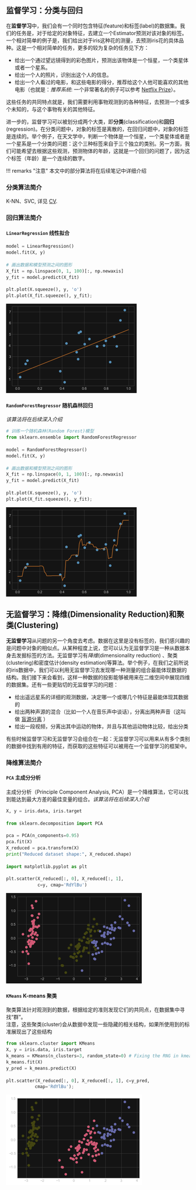 ## 监督学习：分类与回归

在**监督学习**中，我们会有一个同时包含特征(feature)和标签(label)的数据集。我们的任务是，对于给定的对象特征，去建立一个Estimator预测对该对象的标签。一个相对简单的例子是，我们给出对于iris这种花的测量，去预测iris花的具体品种。这是一个相对简单的任务，更多的较为复杂的任务见下方：

- 给出一个通过望远镜得到的彩色图片，预测出该物体是一个恒星，一个类星体或者一个星系。
- 给出一个人的照片，识别出这个人的信息。
- 给出一个人看过的电影，和这些电影的得分，推荐给这个人他可能喜欢的其他电影（也就是：*推荐系统*: 一个非常著名的例子可以参考 [Netflix Prize](http://en.wikipedia.org/wiki/Netflix_prize)）。

这些任务的共同特点就是，我们需要利用事物观测到的各种特征，去预测一个或多个未知的，与这个事物有关的其他特征。

进一步的，监督学习可以被划分成两个大类，即**分类**(classification)和**回归**(regression)。在分类问题中，对象的标签是离散的，在回归问题中，对象的标签是连续的。举个例子，在天文学中，判断一个物体是一个恒星，一个类星体或者是一个星系是一个分类的问题：这个三种标签来自于三个独立的类别。另一方面，我们可能希望去根据这些观测，预测物体的年龄，这就是一个回归的问题了，因为这个标签（年龄）是一个连续的数字。

!!! remarks "注意"
    本文中的部分算法将在后续笔记中详细介绍

### 分类算法简介

K-NN、SVC, 详见 [CV](https://abiesjqq.github.io/Abies_Notebook/NoflowersNotes/ComputerVision/Intro%26K-NN/).

### 回归算法简介

#### `LinearRegression` 线性拟合

```python
model = LinearRegression()
model.fit(X, y)

# 画出数据和模型预测之间的图形
X_fit = np.linspace(0, 1, 100)[:, np.newaxis]
y_fit = model.predict(X_fit)

plt.plot(X.squeeze(), y, 'o')
plt.plot(X_fit.squeeze(), y_fit);
```

![img.png](img.png)

#### `RandomForestRegressor` 随机森林回归

_该算法将在后续深入介绍_

```python
# 训练一个随机森林(Random Forest)模型
from sklearn.ensemble import RandomForestRegressor

model = RandomForestRegressor()
model.fit(X, y)

# 画出数据和模型预测之间的图形
X_fit = np.linspace(0, 1, 100)[:, np.newaxis]
y_fit = model.predict(X_fit)

plt.plot(X.squeeze(), y, 'o')
plt.plot(X_fit.squeeze(), y_fit);
```

![img_1.png](img_1.png)

## 无监督学习：降维(Dimensionality Reduction)和聚类(Clustering)

**无监督学习**从问题的另一个角度去考虑。数据在这里是没有标签的，我们感兴趣的是问题中对象的相似点。从某种程度上说，您可以认为无监督学习是一种从数据本身去发掘标签的方法。无监督学习有*降维*(dimensionality reduction)
、聚类(clustering)和密度估计(density estimation)等算法。举个例子，在我们之前所说的iris数据中，我们可以利用无监督学习去发现哪一种测量的组合最能体现数据的结构。我们接下来会看到，这样一种数据的投影能够被用来在二维空间中展现四维的数据集。还有一些更贴切的无监督学习的问题：

- 给出遥远星系的详细的观测数据，决定哪一个或哪几个特征是最能体现其数据的
- 给出两种声源的混合（比如一个人在音乐声中谈话），分离出两种声音（这叫做 [盲源分离](http://en.wikipedia.org/wiki/Blind_signal_separation) ）
- 给出一段视频，分离出其中运动的物体，并且与其他运动物体比较，给出分类

有些时候监督学习和无监督学习会组合在一起：无监督学习可以用来从有多个类别的数据中找到有用的特征，而获取的这些特征可以被用在一个监督学习的框架中。

### 降维算法简介

#### `PCA` 主成分分析

主成分分析（Principle Component Analysis, PCA）是一个降维算法，它可以找到能达到最大方差的最佳变量的组合。_该算法将在后续深入介绍_

```python
X, y = iris.data, iris.target

from sklearn.decomposition import PCA

pca = PCA(n_components=0.95)
pca.fit(X)
X_reduced = pca.transform(X)
print("Reduced dataset shape:", X_reduced.shape)

import matplotlib.pyplot as plt

plt.scatter(X_reduced[:, 0], X_reduced[:, 1], 
            c=y, cmap='RdYlBu')
```

![img_2.png](img_2.png)

#### `KMeans` K-means 聚类

聚类算法针对观测到的数据，根据给定的准则发现它们的共同点，在数据集中寻找“群”。  
注意，这些聚类(cluster)会从数据中发现一些隐藏的相关结构，如果所使用到的标准展现出了这些结构

```python
from sklearn.cluster import KMeans
X, y = iris.data, iris.target
k_means = KMeans(n_clusters=3, random_state=0) # Fixing the RNG in kmeans
k_means.fit(X)
y_pred = k_means.predict(X)

plt.scatter(X_reduced[:, 0], X_reduced[:, 1], c=y_pred,
           cmap='RdYlBu');
```

![img_3.png](img_3.png)